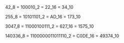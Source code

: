 42_8 = 100010_2 = 22_16 = 34_10

255_8 = 10101101_2 = AD_16 = 173_10

3047_8 = 11000100111_2 = 627_16 = 1575_10

140336_8 = 1100000011011110_2 = C0DE_16 = 49374_10